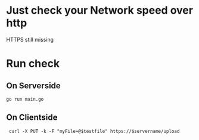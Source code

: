 # Just check your Network speed over http
HTTPS still missing

# Run check
## On Serverside
```
go run main.go
```
## On Clientside
```
 curl -X PUT -k -F "myFile=@$testfile" https://$servername/upload
```
